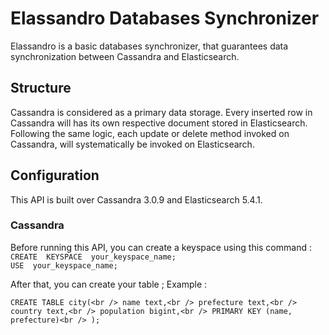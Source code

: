 # Elassandro Databases Synchronizer

Elassandro is a basic databases synchronizer, that guarantees data synchronization between Cassandra and Elasticsearch.

## Structure

Cassandra is considered as a primary data storage. Every inserted row in Cassandra will has its own respective document stored in Elasticsearch.
Following the same logic, each update or delete method invoked on Cassandra, will systematically be invoked on Elasticsearch.

## Configuration

This API is built over Cassandra 3.0.9 and Elasticsearch 5.4.1.

### Cassandra

Before running this API, you can create a keyspace using this command :
`CREATE  KEYSPACE  your_keyspace_name;`<br/>
`USE  your_keyspace_name;`

After that, you can create your table ; Example :

`CREATE TABLE city(<br />
    name text,<br />
    prefecture text,<br />
    country text,<br />
    population bigint,<br />
    PRIMARY KEY (name, prefecture)<br />
);`